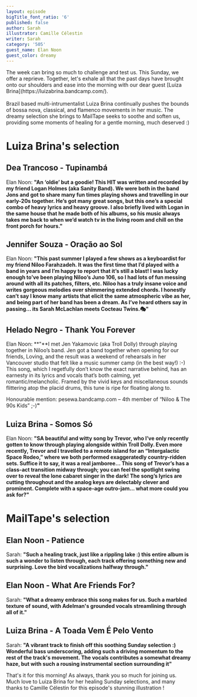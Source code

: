 ```yaml
---
layout: episode
bigTitle_font_ratio: '6'
published: false
author: Sarah
illustrator: Camille Célestin
writer: Sarah
category: '505'
guest_name: Elan Noon
guest_color: dreamy
---
```

<p id="introduction"> The week can bring so much to challenge and test us. This Sunday, we offer a reprieve. Together, let's exhale all that the past days have brought onto our shoulders and ease into the morning with our dear guest [Luiza Brina](https://luizabrina.bandcamp.com/).
<br><br>
Brazil based multi-intrumentalist Luiza Brina continually pushes the bounds of bossa nova, classical, and flamenco movements in her music. The dreamy selection she brings to MailTape seeks to soothe and soften us, providing some moments of healing for a gentle morning, much deserved :)
</p>

# Luiza Brina's selection

## Dea Trancoso - Tupinambá
Elan Noon: **"**An ‘oldie’ but a goodie! This HIT was written and recorded by my friend Logan Holmes (aka Sanity Band). We were both in the band Jons and got to share many fun times playing shows and travelling in our early-20s together. He’s got many great songs, but this one’s a special combo of heavy lyrics and heavy groove. I also briefly lived with Logan in the same house that he made both of his albums, so his music always takes me back to when we’d watch tv in the living room and chill on the front porch for hours.**"**

## Jennifer Souza - Oração ao Sol
Elan Noon: **"**This past summer I played a few shows as a keyboardist for my friend Niloo Farahzadeh. It was the first time that I’d played with a band in years and I’m happy to report that it’s still a blast! I was lucky enough to’ve been playing Niloo’s Juno 106, so I had lots of fun messing around with all its patches, filters, etc. Niloo has a truly insane voice and writes gorgeous melodies over shimmering extended chords. I honestly can’t say I know many artists that elicit the same atmospheric vibe as her, and being part of her band has been a dream. As I’ve heard others say in passing… its Sarah McLachlan meets Cocteau Twins.🎭**"**

## Helado Negro - Thank You Forever
Elan Noon: **"**I met Jen Yakamovic (aka Troll Dolly) through playing together in Niloo’s band. Jen got a band together when opening for our friends, Loving, and the result was a weekend of rehearsals in her Vancouver studio that felt like a music summer camp (in the best way!) :-) This song, which I regetfully don’t know the exact narrative behind, has an earnesty in its lyrics and vocals that’s both calming, yet romantic/melancholic. Framed by the vivid keys and miscellaneous sounds flittering atop the placid drums, this tune is ripe for floating along to.

Honourable mention: pesewa.bandcamp.com – 4th member of “Niloo & The 90s Kids” ;-)**"**

## Luiza Brina - Somos Só
Elan Noon: **"**SA beautiful and witty song by Trevor, who I’ve only recently gotten to know through playing alongside within Troll Dolly. Even more recently, Trevor and I travelled to a remote island for an “Intergalactic Space Rodeo,” where we both performed exaggeratedly country-ridden sets. Suffice it to say, it was a real jamboree… This song of Trevor’s has a class-act transition midway through; you can feel the spotlight swing over to reveal the lone cabaret singer in the dark! The song’s lyrics are cutting throughout and the analog keys are delectably clever and prominent. Complete with a space-age outro-jam… what more could you ask for?**"**

# MailTape's selection

## Elan Noon - Patience
Sarah: **"**Such a healing track, just like a rippling lake :) this entire album is such a wonder to listen through, each track offering something new and surprising. Love the bird vocalizations halfway through.**"**

## Elan Noon - What Are Friends For? 
Sarah: **"**What a dreamy embrace this song makes for us. Such a marbled texture of sound, with Adelman's grounded vocals streamlining through all of it.**"**

## Luiza Brina - A Toada Vem É Pelo Vento
Sarah: **"**A vibrant track to finish off this soothing Sunday selection :) Wonderful bass underscoring, adding such a driving momentum to the rest of the track's movement. The vocals contributes a somewhat dreamy haze, but with such a rousing instrumental section surrounding it**"**


<p id="outroduction">That's it for this morning! As always, thank you so much for joining us. Much love to Luiza Brina for her healing Sunday selections, and many thanks to Camille Célestin for this episode's stunning illustration !</p>
